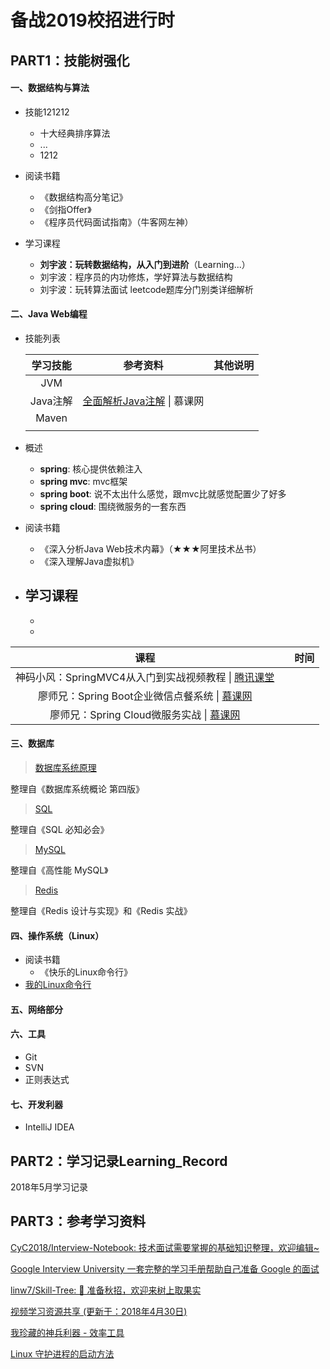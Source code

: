 # 备战2019校招进行时

##### 

## PART1：技能树强化

#### 一、数据结构与算法

- 技能121212
    - 十大经典排序算法
    - ...
    - 1212
- 阅读书籍
    - 《数据结构高分笔记》
    - 《剑指Offer》
    - 《程序员代码面试指南》（牛客网左神）

- 学习课程
    - **刘宇波：玩转数据结构，从入门到进阶**（Learning...）
    - 刘宇波：程序员的内功修炼，学好算法与数据结构
    - 刘宇波：玩转算法面试 leetcode题库分门别类详细解析




#### 二、Java Web编程
- 技能列表

    | 学习技能 |                           参考资料                           | 其他说明 |
    | :------: | :----------------------------------------------------------: | :------: |
    |   JVM    |                                                              |          |
    | Java注解 | [全面解析Java注解](https://www.imooc.com/learn/456) \| 慕课网 |          |
    |  Maven   |                                                              |          |
    |          |                                                              |          |

    

- 概述
    - **spring**: 核心提供依赖注入
    - **spring mvc**: mvc框架
    - **spring boot**: 说不太出什么感觉，跟mvc比就感觉配置少了好多
    - **spring cloud**: 围绕微服务的一套东西 

- 阅读书籍
    - 《深入分析Java Web技术内幕》（★★★阿里技术丛书）
    - 《深入理解Java虚拟机》

- 学习课程
    - 
    - 
    - 

|                             课程                             |      | 时间 |
| :----------------------------------------------------------: | :--: | :--: |
| 神码小风：SpringMVC4从入门到实战视频教程 \| [腾讯课堂](https://ke.qq.com/course/263024) |      |      |
| 廖师兄：Spring Boot企业微信点餐系统 \|  [慕课网](https://coding.imooc.com/class/117.html) |      |      |
| 廖师兄：Spring Cloud微服务实战 \| [慕课网](https://coding.imooc.com/class/187.html) |      |      |




#### 三、数据库 


> [数据库系统原理](https://github.com/CyC2018/InnterviewNotes/blob/master/notes/数据库系统原理.md)

整理自《数据库系统概论 第四版》

> [SQL](https://github.com/CyC2018/InnterviewNotes/blob/master/notes/SQL.md)

整理自《SQL 必知必会》

> [MySQL](https://github.com/CyC2018/InnterviewNotes/blob/master/notes/MySQL.md)

整理自《高性能 MySQL》

> [Redis](https://github.com/CyC2018/InnterviewNotes/blob/master/notes/Redis.md)

整理自《Redis 设计与实现》和《Redis 实战》



#### 四、操作系统（Linux）

- 阅读书籍
    - 《快乐的Linux命令行》
- [我的Linux命令行](notes/my_linux_cmd.md)

#### 五、网络部分



#### 六、工具

- Git
- SVN
- 正则表达式



#### 七、开发利器

- IntelliJ IDEA



## PART2：学习记录Learning_Record

2018年5月学习记录



## PART3：参考学习资料

[CyC2018/Interview-Notebook: 技术面试需要掌握的基础知识整理，欢迎编辑~](https://github.com/CyC2018/Interview-Notebook)

[Google Interview University 一套完整的学习手册帮助自己准备 Google 的面试](https://github.com/jwasham/coding-interview-university/blob/master/translations/README-cn.md)

[linw7/Skill-Tree: 🐼 准备秋招，欢迎来树上取果实](https://github.com/linw7/Skill-Tree)

[视频学习资源共享 (更新于：2018年4月30日)](https://github.com/shiyuan17/share_video/tree/1773f9f1e181d40f3e00041805933ca55932c553)

[我珍藏的神兵利器 - 效率工具](https://www.liutf.com/posts/3720794851.html)

[Linux 守护进程的启动方法](https://mp.weixin.qq.com/s/DzajJNhcpB3hqWzzm71Q0w)